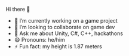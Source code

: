  Hi there 👋


- 🔭 I’m currently working on a game project
- 👯 I’m looking to collaborate on game dev
- 💬 Ask me about Unity, C#, C++, hackathons
- 😄 Pronouns: he/him
- ⚡ Fun fact: my height is 1.87 meters
